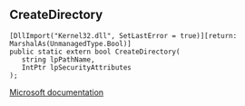 ## CreateDirectory

```
[DllImport("Kernel32.dll", SetLastError = true)][return: MarshalAs(UnmanagedType.Bool)]
public static extern bool CreateDirectory(
   string lpPathName,
   IntPtr lpSecurityAttributes
);
```

[Microsoft documentation](https://docs.microsoft.com/en-us/windows/win32/api/fileapi/nf-fileapi-createdirectory)

